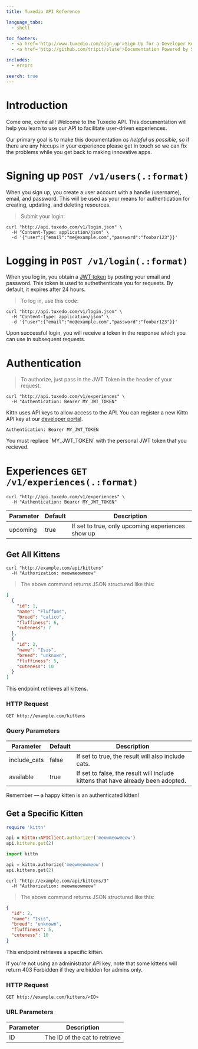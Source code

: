 ```yaml
---
title: Tuxedio API Reference

language_tabs:
  - shell

toc_footers:
  - <a href='http://www.tuxedio.com/sign_up'>Sign Up for a Developer Key</a>
  - <a href='http://github.com/tripit/slate'>Documentation Powered by Slate</a>

includes:
  - errors

search: true
---
```


# Introduction

Come one, come all! Welcome to the Tuxedio API. This documentation will help
you learn to use our API to facilitate user-driven experiences.

Our primary goal is to make this documentation *as helpful as possible*, so if
there are any hiccups in your experience please get in touch so we can fix the
problems while you get back to making innovative apps.

# Signing up `POST /v1/users(.:format)`

When you sign up, you create a user account with a handle (username), email,
and password. This will be used as your means for authentication for creating,
updating, and deleting resources.

> Submit your login:

```shell
curl "http://api.tuxedo.com/v1/login.json" \
  -H "Content-Type: application/json" \
  -d '{"user":{"email":"me@example.com","password":"foobar123"}}'
```


# Logging in `POST /v1/login(.:format)`

When you log in, you obtain a [JWT token](http://jwt.io/) by posting your email
and password. This token is used to authethenticate you for requests. By default,
it expires after 24 hours.

> To log in, use this code:

```shell
curl "http://api.tuxedo.com/v1/login.json" \
  -H "Content-Type: application/json" \
  -d '{"user":{"email":"me@example.com","password":"foobar123"}}'
```

<aside class="success">
Upon successful login, you will receive a token in the response which you can
use in subsequent requests.
</aside>

# Authentication

> To authorize, just pass in the JWT Token in the header of your request.

```shell
curl "http://api.tuxedo.com/v1/experiences" \
  -H "Authentication: Bearer MY_JWT_TOKEN"
```

Kittn uses API keys to allow access to the API. You can register a new Kittn API key at our [developer portal](http://example.com/developers).


`Authentication: Bearer MY_JWT_TOKEN`

<aside class="notice">
You must replace `MY_JWT_TOKEN` with the personal JWT token that you recieved.
</aside>

# Experiences `GET /v1/experiences(.:format)`

```shell
curl "http://api.tuxedo.com/v1/experiences" \
  -H "Authentication: Bearer MY_JWT_TOKEN"
```

Parameter | Default | Description
--------- | ------- | -----------
upcoming  | true    | If set to true, only upcoming experiences show up


## Get All Kittens

```shell
curl "http://example.com/api/kittens"
  -H "Authorization: meowmeowmeow"
```

> The above command returns JSON structured like this:

```json
[
  {
    "id": 1,
    "name": "Fluffums",
    "breed": "calico",
    "fluffiness": 6,
    "cuteness": 7
  },
  {
    "id": 2,
    "name": "Isis",
    "breed": "unknown",
    "fluffiness": 5,
    "cuteness": 10
  }
]
```

This endpoint retrieves all kittens.

### HTTP Request

`GET http://example.com/kittens`

### Query Parameters

Parameter | Default | Description
--------- | ------- | -----------
include_cats | false | If set to true, the result will also include cats.
available | true | If set to false, the result will include kittens that have already been adopted.

<aside class="success">
Remember — a happy kitten is an authenticated kitten!
</aside>

## Get a Specific Kitten

```ruby
require 'kittn'

api = Kittn::APIClient.authorize!('meowmeowmeow')
api.kittens.get(2)
```

```python
import kittn

api = kittn.authorize('meowmeowmeow')
api.kittens.get(2)
```

```shell
curl "http://example.com/api/kittens/3"
  -H "Authorization: meowmeowmeow"
```

> The above command returns JSON structured like this:

```json
{
  "id": 2,
  "name": "Isis",
  "breed": "unknown",
  "fluffiness": 5,
  "cuteness": 10
}
```

This endpoint retrieves a specific kitten.

<aside class="warning">If you're not using an administrator API key, note that some kittens will return 403 Forbidden if they are hidden for admins only.</aside>

### HTTP Request

`GET http://example.com/kittens/<ID>`

### URL Parameters

Parameter | Description
--------- | -----------
ID | The ID of the cat to retrieve

